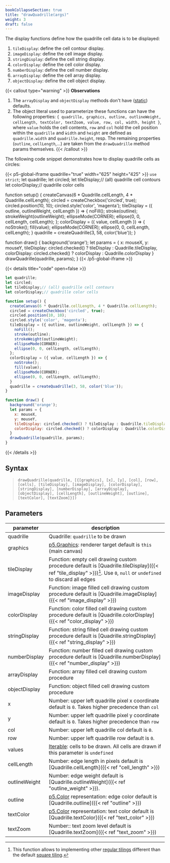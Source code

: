 ```yaml
---
bookCollapseSection: true
title: "drawQuadrille(args)"
weight: 3
draft: false
---
```


The display functions define how the quadrille cell data is to be displayed:

1. `tileDisplay`: define the cell contour display.
2. `imageDisplay`: define the cell image display.
3. `stringDisplay`: define the cell string display.
4. `colorDisplay`: define the cell color display.
5. `numberDisplay`: define the cell number display.
6. `arrayDisplay`: define the cell array display.
7. `objectDisplay`: define the cell object display.

{{< callout type="warning" >}}
**Observations**  
1. The `arrayDisplay` and `objectDisplay` methods don't have ([static](https://developer.mozilla.org/en-US/docs/Glossary/Static_method)) defaults.
2. The object literal used to parameterize these functions can have the following properties: `{ quadrille, graphics, outline, outlineWeight, cellLength, textColor, textZoom, value, row, col, width, height }`, where `value` holds the cell contents, `row` and `col` hold the cell position within the `quadrille` and `ẁidth` and `height` are defined as `quadrille.width` and `quadrille.height`, resp. The remaining properties (`outline`, `cellLength`,...) are taken from the `drawQuadrille` method params themselves.
{{< /callout >}}

The following code snippet demonstrates how to display quadrille cells as circles:

{{< p5-global-iframe quadrille="true" width="625" height="425" >}}
`use strict`;
let quadrille;
let circled;
let tileDisplay;// (all) quadrille cell contours
let colorDisplay;// quadrille color cells

function setup() {
  createCanvas(6 * Quadrille.cellLength, 4 * Quadrille.cellLength);
  circled = createCheckbox('circled', true);
  circled.position(10, 10);
  circled.style('color', 'magenta');
  tileDisplay = ({ outline, outlineWeight, cellLength }) => {
    noFill();
    stroke(outline);
    strokeWeight(outlineWeight);
    ellipseMode(CORNER);
    ellipse(0, 0, cellLength, cellLength);
  };
  colorDisplay = ({ value, cellLength }) => {
    noStroke();
    fill(value);
    ellipseMode(CORNER);
    ellipse(0, 0, cellLength, cellLength);
  }
  quadrille = createQuadrille(3, 58, color('blue'));
}

function draw() {
  background('orange');
  let params = {
    x: mouseX,
    y: mouseY,
    tileDisplay: circled.checked() ? tileDisplay : Quadrille.tileDisplay,
    colorDisplay: circled.checked() ? colorDisplay : Quadrille.colorDisplay
  }
  drawQuadrille(quadrille, params);
}
{{< /p5-global-iframe >}}

{{< details title="code" open=false >}}
```js
let quadrille;
let circled;
let tileDisplay;// (all) quadrille cell contours
let colorDisplay;// quadrille color cells

function setup() {
  createCanvas(6 * Quadrille.cellLength, 4 * Quadrille.cellLength);
  circled = createCheckbox('circled', true);
  circled.position(10, 10);
  circled.style('color', 'magenta');
  tileDisplay = ({ outline, outlineWeight, cellLength }) => {
    noFill();
    stroke(outline);
    strokeWeight(outlineWeight);
    ellipseMode(CORNER);
    ellipse(0, 0, cellLength, cellLength);
  };
  colorDisplay = ({ value, cellLength }) => {
    noStroke();
    fill(value);
    ellipseMode(CORNER);
    ellipse(0, 0, cellLength, cellLength);
  }
  quadrille = createQuadrille(3, 58, color('blue'));
}

function draw() {
  background('orange');
  let params = {
    x: mouseX,
    y: mouseY,
    tileDisplay: circled.checked() ? tileDisplay : Quadrille.tileDisplay,
    colorDisplay: circled.checked() ? colorDisplay : Quadrille.colorDisplay
  }
  drawQuadrille(quadrille, params);
}
```
{{< /details >}}

## Syntax

> `drawQuadrille(quadrille, [{[graphics], [x], [y], [col], [row], [cells], [tileDisplay], [imageDisplay], [colorDisplay], [stringDisplay], [numberDisplay], [arrayDisplay], [objectDisplay], [cellLength], [outlineWeight], [outline], [textColor], [textZoom]}])`

## Parameters

| parameter     | description                                                                                               |
|---------------|-----------------------------------------------------------------------------------------------------------|
| quadrille     | Quadrille: `quadrille` to be drawn                                                                        |
| graphics      | [p5.Graphics](https://p5js.org/reference/#/p5.Graphics): renderer target default is `this` (main canvas)  |
| tileDisplay   | Function: empty cell drawing custom procedure default is [Quadrille.tileDisplay]({{< ref "tile_display" >}})[^1].  Use `0`, `null` or `undefined` to discard all edges |
| imageDisplay  | Function: image filled cell drawing custom procedure default is [Quadrille.imageDisplay]({{< ref "image_display" >}})    |
| colorDisplay  | Function: color filled cell drawing custom procedure default is [Quadrille.colorDisplay]({{< ref "color_display" >}})    |
| stringDisplay | Function: string filled cell drawing custom procedure default is [Quadrille.stringDisplay]({{< ref "string_display" >}}) |
| numberDisplay | Function: number filled cell drawing custom procedure default is [Quadrille.numberDisplay]({{< ref "number_display" >}}) |
| arrayDisplay  | Function: array filled cell drawing custom procedure                                                      |
| objectDisplay | Function: object filled cell drawing custom procedure                                                     |
| x             | Number: upper left quadrille pixel x coordinate default is `0`. Takes higher precedence than `col`        |
| y             | Number: upper left quadrille pixel y coordinate default is `0`. Takes higher precedence than `row`        |
| col           | Number: upper left quadrille col default is `0`.                                                          |
| row           | Number: upper left quadrille row default is `0`.                                                          |
| values        | [Iterable](https://developer.mozilla.org/en-US/docs/Web/JavaScript/Reference/Statements/for...of): cells to be drawn. All cells are drawn if this parameter is `undefined` |
| cellLength    | Number: edge length in pixels default is [Quadrille.cellLength]({{< ref "cell_length" >}})               |
| outlineWeight | Number: edge weight default is [Quadrille.outlineWeight]({{< ref "outline_weight" >}}).                  |
| outline       | [p5.Color](https://p5js.org/reference/#/p5.Color) representation: edge color default is [Quadrille.outline]({{< ref "outline" >}}) |
| textColor     | [p5.Color](https://p5js.org/reference/#/p5.Color) representation: text color default is [Quadrille.textColor]({{< ref "text_color" >}}) |
| textZoom      | Number:: text zoom level default is [Quadrille.textZoom]({{< ref "text_zoom" >}})                        |

[^1]: This function allows to implementing other [regular tilings](https://en.wikipedia.org/wiki/Euclidean_tilings_by_convex_regular_polygons#Regular_tilings) different than the default [square tiling](https://en.wikipedia.org/wiki/Square_tiling).